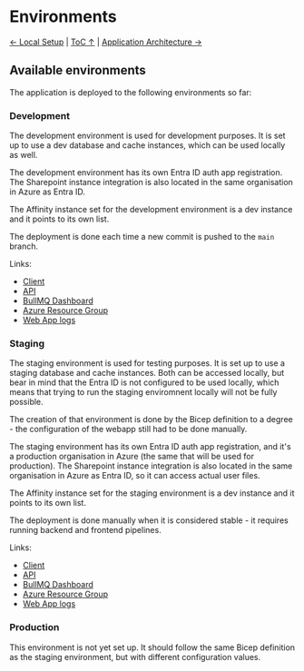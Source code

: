 Environments
================

[← Local Setup](LocalSetup.md) | [ToC ↑](../README.md) | [Application Architecture →](ApplicationArchitecture.md)

## Available environments

The application is deployed to the following environments so far:

### Development

The development environment is used for development purposes. It is set up to use a dev database and cache instances, which can be used locally as well.

The development environment has its own Entra ID auth app registration. The Sharepoint instance integration is also located in the same organisation in Azure as Entra ID.

The Affinity instance set for the development environment is a dev instance and it points to its own list.

The deployment is done each time a new commit is pushed to the `main` branch. 


Links:
* [Client](https://raven-static.test.mubadalacapital.ae/)
* [API](https://raven.test.mubadalacapital.ae/swagger)
* [BullMQ Dashboard](https://raven.test.mubadalacapital.ae/bg)
* [Azure Resource Group](https://portal.azure.com/#@testonemubadala.onmicrosoft.com/resource/subscriptions/34fa07c2-8084-4baf-bb39-359547158d5e/resourcegroups/Raven_DEV/overview)
* [Web App logs](https://login.microsoftonline.com/organizations/oauth2/v2.0/authorize?redirect_uri=https%3A%2F%2Fportal.azure.com%2Fsignin%2Findex%2F&response_type=code%20id_token&scope=https%3A%2F%2Fmanagement.core.windows.net%2F%2Fuser_impersonation%20openid%20email%20profile&state=OpenIdConnect.AuthenticationProperties%3D3JnbHAN2eeDNDO27XgP-Ze7Gi1OcNa_IDeYNbmGn-yI-62ryXTFQKE-GVnW6XTwJESECzEZPuDNYsKktjBJd0Xa1IdgYPSI26eYG1ixlJASdyT20VCquo3l1TfRLMThjQReqADkVJ1vQMLU4PZIoPv1EYYRWyCtrHFKaPrjlW4Y7TAIGzTFUoNgumghkCksMaU_mP_5FUuFe7u7YMPIMKRzvmRYSDpbjMJuiUoNR5HDLyNiDt8SyKdah8M7razIi_kCvLgbseTQaXd888-FIQflWHMvqDyVsJCLaWun63dxO5BVjRbVkEOEMSzcisBiOeEHAb8zjCKJDujqeU9-bIM1zXWQaWKGa3e8mSmdPlinGSmFLAFDxaomYZIPVx2FgHDg4dJE2h12IyT_ofoTES77VhHhXaaTgx7C96gQQFiEBaKdYvktUfJCyUxoKmwMmv0moAKI3ECwutpimY8BnzdA8HWEyfPVdNbY2-EU5fGxUiwcA01rEvCGj947kgSbBkk4zZHmyg0A7xlQo0tDlGZxpPLY6Sx21mhUn5MNiGvgyhNpvezRqpJeoSRmuGV-8VTYvIwn04z1wGoCLF--cHw&response_mode=form_post&nonce=638483446926773168.MDVhYzZiNGEtN2FmNS00OTY1LTkwZGYtN2Y4MzZmY2FkODhmYTQ4MWU3OGUtOGIwZC00MmNiLThmODYtZjZlZmZmZjViNDcz&client_id=c44b4083-3bb0-49c1-b47d-974e53cbdf3c&site_id=501430&client-request-id=202dba2c-f8d4-4c08-a01a-323e8da6fdfc&x-client-SKU=ID_NET472&x-client-ver=7.2.0.0)


### Staging

The staging environment is used for testing purposes. It is set up to use a staging database and cache instances. Both can be accessed locally, but bear in mind that the Entra ID is not configured to be used locally, which means that trying to run the staging enviromnent locally will not be fully possible.

The creation of that environment is done by the Bicep definition to a degree - the configuration of the webapp still had to be done manually.

The staging environment has its own Entra ID auth app registration, and it's a production organisation in Azure (the same that will be used for production). The Sharepoint instance integration is also located in the same organisation in Azure as Entra ID, so it can access actual user files.

The Affinity instance set for the staging environment is a dev instance and it points to its own list.

The deployment is done manually when it is considered stable - it requires running backend and frontend pipelines.

Links:
* [Client](https://raven-staging.mubadalacapital.ae/)
* [API](https://raven-staging-api.mubadalacapital.ae/swagger)
* [BullMQ Dashboard](https://raven-staging-api.mubadalacapital.ae/bg)
* [Azure Resource Group](https://portal.azure.com/#@mubadalacapital.ae/resource/subscriptions/abe94066-828a-44ca-aceb-ba23fb86495f/resourceGroups/Raven_Staging/overview)
* [Web App logs](https://portal.azure.com/#view/WebsitesExtension/SCIFrameBlade/id/%2Fsubscriptions%2Fabe94066-828a-44ca-aceb-ba23fb86495f%2FresourceGroups%2Fraven_staging%2Fproviders%2FMicrosoft.Web%2Fsites%2Fapp-raven-prod-uks/categoryId/AvailabilityAndPerformanceLinux/optionalParameters~/%5B%7B%22key%22%3A%22categoryId%22%2C%22value%22%3A%22AvailabilityAndPerformanceLinux%22%7D%2C%7B%22key%22%3A%22detectorId%22%2C%22value%22%3A%22LinuxLogViewer%22%7D%2C%7B%22key%22%3A%22detectorType%22%2C%22value%22%3A%22Detector%22%7D%2C%7B%22key%22%3A%22startTime%22%7D%2C%7B%22key%22%3A%22endTime%22%7D%2C%7B%22key%22%3A%22diagnoseAndSolveWorkflowId%22%2C%22value%22%3A%224669c4ae-9c6b-4e39-8b15-e7b3e7212cd5%22%7D%5D)

### Production

This environment is not yet set up. It should follow the same Bicep definition as the staging environment, but with different configuration values.
